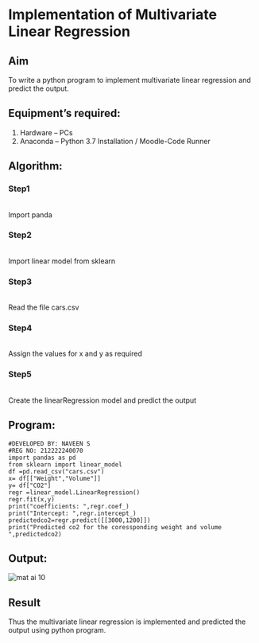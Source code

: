 # Implementation of Multivariate Linear Regression
## Aim
To write a python program to implement multivariate linear regression and predict the output.
## Equipment’s required:
1.	Hardware – PCs
2.	Anaconda – Python 3.7 Installation / Moodle-Code Runner
## Algorithm:
### Step1
<br>
Import panda

### Step2
<br>
Import linear model from sklearn

### Step3
<br>
Read the file cars.csv

### Step4
<br>
Assign the values for x and y as required

### Step5
<br>
Create the linearRegression model and predict the output

## Program:
```
#DEVELOPED BY: NAVEEN S
#REG NO: 212222240070
import pandas as pd
from sklearn import linear_model
df =pd.read_csv("cars.csv")
x= df[["Weight","Volume"]]
y= df["CO2"]
regr =linear_model.LinearRegression()
regr.fit(x,y)
print("coefficients: ",regr.coef_)
print("Intercept: ",regr.intercept_)
predictedco2=regr.predict([[3000,1200]])
print("Predicted co2 for the coressponding weight and volume ",predictedco2)
```
## Output:
![mat ai 10](https://github.com/sudharsanakumar18/Multivariate-Linear-Regression/assets/138849110/c104460d-3978-4462-b40b-88efb70ced7b)

## Result
Thus the multivariate linear regression is implemented and predicted the output using python program.
